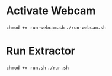 # Activate Webcam
`chmod +x run-webcam.sh`
`./run-webcam.sh`


# Run Extractor 
`chmod +x run.sh`
`./run.sh`